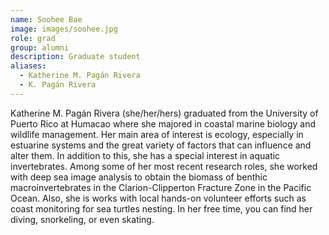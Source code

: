 ```yaml
---
name: Soohee Bae
image: images/soohee.jpg
role: grad
group: alumni
description: Graduate student
aliases: 
  - Katherine M. Pagán Rivera
  - K. Pagán Rivera
---
```


Katherine M. Pagán Rivera (she/her/hers) graduated from the University of Puerto Rico at Humacao where she majored in coastal marine biology and wildlife management. Her main area of interest is ecology, especially in estuarine systems and the great variety of factors that can influence and alter them. In addition to this, she has a special interest in aquatic invertebrates. Among some of her most recent research roles, she worked with deep sea image analysis to obtain the biomass of benthic macroinvertebrates in the Clarion-Clipperton Fracture Zone in the Pacific Ocean. Also, she is works with local hands-on volunteer efforts such as coast monitoring for sea turtles nesting. In her free time, you can find her diving, snorkeling, or even skating. 